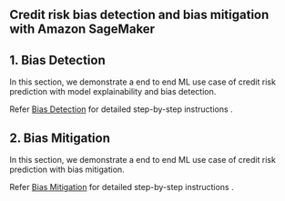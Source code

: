 ## Credit risk bias detection and bias mitigation with Amazon SageMaker


## 1. Bias Detection

In this section, we demonstrate a end to end ML use case of credit risk prediction with model explainability and bias detection.

Refer [Bias Detection]([(https://github.com/aws-samples/amazon-sagemaker-credit-risk-prediction-explainability-bias-detection/blob/bias-mitigation/explainability-and-bias-detection/README.md)) for detailed step-by-step instructions .


## 2. Bias Mitigation

In this section, we demonstrate a end to end ML use case of credit risk prediction with bias mitigation.

Refer [Bias Mitigation]([https://docs.aws.amazon.com/sagemaker/latest/dg/automatic-model-tuning.html](https://github.com/aws-samples/amazon-sagemaker-credit-risk-prediction-explainability-bias-detection/blob/final-bias-mitigation/bias-mitigation/README.md)) for detailed step-by-step instructions .
